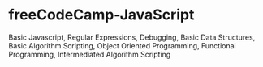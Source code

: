 # freeCodeCamp-JavaScript


Basic Javascript, Regular Expressions, Debugging, Basic Data Structures,
Basic Algorithm Scripting, Object Oriented Programming, Functional Programming, Intermediated Algorithm Scripting 
